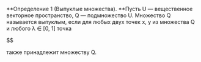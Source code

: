 **Определение 1 \(Выпуклые множества\). **Пусть U — вещественное векторное пространство, Q — подмножество U. Множество Q называется выпуклым, если для любых двух точек x, y из множества Q и любого λ ∈ \[0, 1\] точка

$$

также принадлежит множеству Q.

